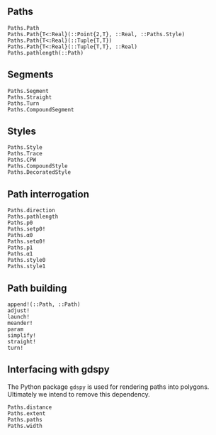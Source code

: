 ## Paths

```@docs
Paths.Path
Paths.Path{T<:Real}(::Point{2,T}, ::Real, ::Paths.Style)
Paths.Path{T<:Real}(::Tuple{T,T})
Paths.Path{T<:Real}(::Tuple{T,T}, ::Real)
Paths.pathlength(::Path)
```

## Segments

```@docs
Paths.Segment
Paths.Straight
Paths.Turn
Paths.CompoundSegment
```

## Styles

```@docs
Paths.Style
Paths.Trace
Paths.CPW
Paths.CompoundStyle
Paths.DecoratedStyle
```

## Path interrogation

```@docs
Paths.direction
Paths.pathlength
Paths.p0
Paths.setp0!
Paths.α0
Paths.setα0!
Paths.p1
Paths.α1
Paths.style0
Paths.style1
```

## Path building

```@docs
append!(::Path, ::Path)
adjust!
launch!
meander!
param
simplify!
straight!
turn!
```

## Interfacing with gdspy

The Python package `gdspy` is used for rendering paths into polygons. Ultimately
we intend to remove this dependency.

```@docs
Paths.distance
Paths.extent
Paths.paths
Paths.width
```
